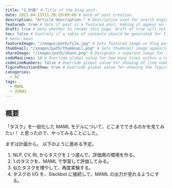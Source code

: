 ```yaml
---
title: "1_計画" # Title of the blog post.
date: 2021-04-15T11:28:20+09:00 # Date of post creation.
description: "Article description." # Description used for search engine.
featured: true # Sets if post is a featured post, making it appear on the sidebar. A featured post won't be listed on the sidebar if it's the current page
draft: true # Sets whether to render this page. Draft of true will not be rendered.
toc: false # Controls if a table of contents should be generated for first-level links automatically.
# menu: main
featureImage: "/images/path/file.jpg" # Sets featured image on blog post.
thumbnail: "/images/path/thumbnail.png" # Sets thumbnail image appearing inside card on homepage.
shareImage: "/images/path/share.png" # Designate a separate image for social media sharing.
codeMaxLines: 10 # Override global value for how many lines within a code block before auto-collapsing.
codeLineNumbers: false # Override global value for showing of line numbers within code block.
figurePositionShow: true # Override global value for showing the figure label.
categories:
  - AI
tags:
  - MAML
  - 汎用AI
---
```



## 概要
「タスク」を一般化した MAML モデルについて、どこまでできるのかを見てみたい！ と思ったので、やってみることにした。

まずは計画から。
以下のように進める予定。

1. NLP, CV, RL からタスクを１つ選んで、評価用の環境を作る。
2. 1.のタスクを、MAML で学習して評価してみる。
3. 似たタスクを増やして、再度実験する。
4. タスクの I/O を、Slackbot に接続して、MAML の出力が見れるようにする。




